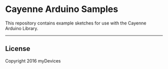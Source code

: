 # Cayenne Arduino Samples

This repository contains example sketches for use with the Cayenne Arduino Library.

---

## License

Copyright 2016 myDevices
